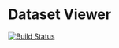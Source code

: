 # Dataset Viewer
[![Build Status](https://travis-ci.org/DMSC-Instrument-Data/dataset_viewer.svg?branch=master)](https://travis-ci.org/DMSC-Instrument-Data/dataset_viewer)
